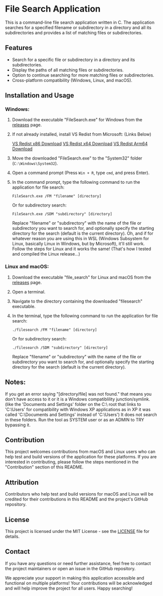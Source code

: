 # File Search Application

This is a command-line file search application written in C. The application searches for a specified filename or subdirectory in a directory and all its subdirectories and provides a list of matching files or subdirectories.

## Features

- Search for a specific file or subdirectory in a directory and its subdirectories.
- Display the paths of all matching files or subdirectories.
- Option to continue searching for more matching files or subdirectories.
- Cross-platform compatibility (Windows, Linux, and macOS).

## Installation and Usage

### Windows:

1. Download the executable "FileSearch.exe" for Windows from the [releases](https://github.com/EndrDragon44/FileSearch/releases) page.

2. If not already installed, install VS Redist from Microsoft: (Links Below)

      [VS Redist x86 Download](https://aka.ms/vs/17/release/vc_redist.x86.exe)
      [VS Redist x64 Download](https://aka.ms/vs/17/release/vc_redist.x64.exe)
      [VS Redist Arm64 Download](https://aka.ms/vs/17/release/vc_redist.arm64.exe)
   
3. Move the downloaded "FileSearch.exe" to the "System32" folder (`C:\Windows\System32`).

4. Open a command prompt (Press `Win + R`, type `cmd`, and press Enter).

5. In the command prompt, type the following command to run the application for file search:

   ```
   FileSearch.exe /FM "filename" [directory]
   ```

   Or for subdirectory search:

   ```
   FileSearch.exe /SDM "subdirectory" [directory]
   ```

   Replace "filename" or "subdirectory" with the name of the file or subdirectory you want to search for, and optionally specify the starting directory for the search (default is the current directory).
   Oh, and if for whatever reason you are using this in WSL (Windows Subsystem for Linux, basically Linux in Windows, but by Microsoft), it'll still work. Follow the steps for Linux and it works the same! (That's how I tested and compiled the Linux release...)

### Linux and macOS:

1. Download the executable "file_search" for Linux and macOS from the [releases](https://github.com/EndrDragon44/FileSearch/releases) page.

2. Open a terminal.

3. Navigate to the directory containing the downloaded "filesearch" executable.

4. In the terminal, type the following command to run the application for file search:

   ```
   ./filesearch /FM "filename" [directory]
   ```

   Or for subdirectory search:

   ```
   ./filesearch /SDM "subdirectory" [directory]
   ```

   Replace "filename" or "subdirectory" with the name of the file or subdirectory you want to search for, and optionally specify the starting directory for the search (default is the current directory).

## Notes:

If you get an error saying "[directory/file] was not found." that means you don't have access to it or it is a Windows compatiblility junction/symlink. (like the 'Documents and Settings' folder on the C:\ root that links to 'C:\Users' for compatibility with Windows XP applications as in XP it was called 'C:\Documents and Settings' instead of 'C:\Users')
It does not search in these folders. Run the tool as SYSTEM user or as an ADMIN to TRY bypassing it.

## Contribution

This project welcomes contributions from macOS and Linux users who can help test and build versions of the application for these platforms. If you are interested in contributing, please follow the steps mentioned in the "Contribution" section of this README.

## Attribution

Contributors who help test and build versions for macOS and Linux will be credited for their contributions in this README and the project's GitHub repository.

## License

This project is licensed under the MIT License - see the [LICENSE](LICENSE) file for details.

## Contact

If you have any questions or need further assistance, feel free to contact the project maintainers or open an issue in the GitHub repository.

We appreciate your support in making this application accessible and functional on multiple platforms! Your contributions will be acknowledged and will help improve the project for all users. Happy searching!
